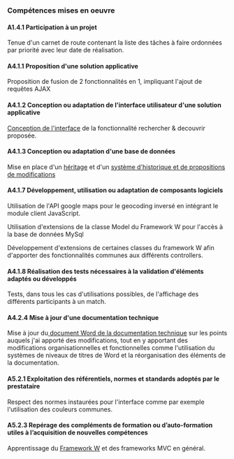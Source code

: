 ### Compétences mises en oeuvre

#### A1.4.1 Participation à un projet

Tenue d'un carnet de route contenant la liste des tâches à faire ordonnées par
priorité avec leur date de réalisation.
<!-- scan needed -->

#### A4.1.1 Proposition d'une solution applicative

Proposition de fusion de 2 fonctionnalités en 1, impliquant l'ajout de requêtes AJAX

#### A4.1.2 Conception ou adaptation de l'interface utilisateur d'une solution applicative 

[Conception de l'interface](https://drive.google.com/file/d/1OrqARJ34OrO9ZEeH8DfEn5ZpxthuXTlpTw/view?usp=sharing)
de la fonctionnalité rechercher & decouvrir proposée.

#### A4.1.3 Conception ou adaptation d'une base de données

Mise en place d'un [héritage](https://drive.google.com/file/d/1KzQZWzvw63IDBvN0vqiZ-D6d0V2C3Os9Dg/view?usp=sharing)
et d'un [système d'historique et de propositions de modifications](https://drive.google.com/file/d/1JuGHVwsqAeDLv0cG72yiHzIJ5o_oiRc0xQ/view?usp=sharing)

#### A4.1.7 Développement, utilisation ou adaptation de composants logiciels 

Utilisation de l'API google maps pour le geocoding inversé en intégrant
le module client JavaScript.

Utilisation d'extensions de la classe Model du Framework W pour l'accès
à la base de données MySql

Développement d'extensions de certaines classes du framework W afin
d'apporter des fonctionnalités communes aux différents controllers.

#### A4.1.8 Réalisation des tests nécessaires à la validation d'éléments adaptés ou développés

Tests, dans tous les cas d'utilisations possibles, de l'affichage des
différents participants à un match.

#### A4.2.4 Mise à jour d'une documentation technique

Mise à jour du[ document Word de la documentation technique](https://drive.google.com/file/d/1cHmFpyN4KRFNWPXJEayMkg6MLUjrRojF/view?usp=sharing) sur les points
auquels j'ai apporté des modifications, tout en y apportant des modifications
organisationnelles et fonctionnelles comme l'utilisation du systèmes de niveaux
de titres de Word et la réorganisation des éléments de la documentation.

#### A5.2.1 Exploitation des référentiels, normes et standards adoptés par le prestataire

Respect des normes instaurées pour l'interface comme par exemple l'utilisation des couleurs communes.

#### A5.2.3 Repérage des compléments de formation ou d’auto-formation utiles à l’acquisition de nouvelles compétences

Apprentissage du [Framework W](https://github.com/axessweb/W) et des frameworks MVC en général.